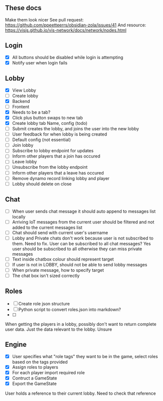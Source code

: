 ## These docs

Make them look nicer
See pull request: https://github.com/ppeetteerrs/obsidian-zola/issues/41
And resource: https://visjs.github.io/vis-network/docs/network/nodes.html 

## Login

* [x] All buttons should be disabled while login is attempting
* [x] Notify user when login fails

## Lobby

* [x] View Lobby
* [ ] Create lobby
* [x] Backend
* [ ] Frontent
* [x] Needs to be a tab?
* [x] Click plus button swaps to new tab
* [x] Create lobby tab Name, config (todo)
* [ ] Submit creates the lobby, and joins the user into the new lobby
* [ ] User feedback for when lobby is being created
* [ ] Default config (not essential)
* [ ] Join lobby
* [ ] Subscribe to lobby endpoint for updates
* [ ] Inform other players that a join has occured
* [ ] Leave lobby
* [ ] Unsubscribe from the lobby endpoint
* [ ] Inform other players that a leave has occured
* [ ] Remove dynamo record linking lobby and player
* [ ] Lobby should delete on close

## Chat

* [ ] When user sends chat message it should auto append to messages list locally
* [ ] Arriving IoT messages from the current user should be filtered and not added to the current messages list
* [ ] Chat should send with current user's username
* [ ] Lobby and Private chats don't work because user is not subscribed to them. Need to fix. User can be subscribed to all chat messages? Yes user should be subscribed to all otherwise they can miss private messages
* [ ] Text inside chatbox colour should represent target
* [ ] If user is not in LOBBY, should not be able to send lobby messages
* [ ] When private message, how to specify target
* [ ] The chat box isn't sized correctly

## Roles

* [ ] Create role json structure
* [ ] Python script to convert roles.json into markdown?
* [ ] 

When getting the players in a lobby, possibly don't want to return complete user data. Just the data relevant to the lobby. Unsure

## Engine

* [x] User specifies what "role tags" they want to be in the game, select roles based on the tags provided
* [x] Assign roles to players
* [x] For each player import required role
* [x] Contruct a GameState
* [x] Export the GameState

User holds a reference to their current lobby. Need to check that reference
